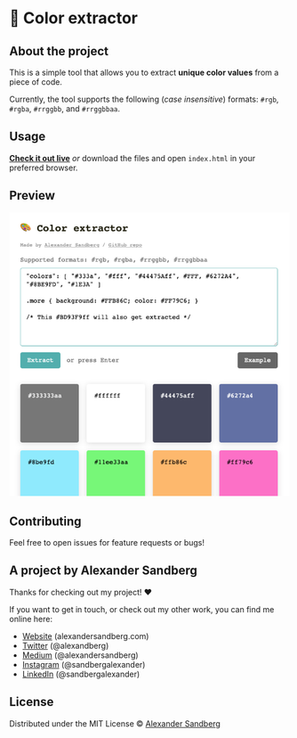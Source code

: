 # 🎨 Color extractor

## About the project
This is a simple tool that allows you to extract **unique color values** from a piece of code.

Currently, the tool supports the following (*case insensitive*) formats: `#rgb`, `#rgba`, `#rrggbb`, and `#rrggbbaa`.

## Usage
[**Check it out live**](https://alexandersandberg.github.io/color-extractor/) *or* download the files and open `index.html` in your preferred browser.

## Preview
![Color extractor preview](preview.png)

## Contributing
Feel free to open issues for feature requests or bugs!

## A project by Alexander Sandberg
Thanks for checking out my project! ❤️

If you want to get in touch, or check out my other work, you can find me online here:
* [Website](https://alexandersandberg.com) (alexandersandberg.com)
* [Twitter](https://twitter.com/alexandberg) (@alexandberg)
* [Medium](https://medium.com/@alexandersandberg) (@alexandersandberg)
* [Instagram](https://www.instagram.com/sandbergalexander/) (@sandbergalexander)
* [LinkedIn](https://www.linkedin.com/in/sandbergalex/) (@sandbergalexander)

## License
Distributed under the MIT License © [Alexander Sandberg](https://github.com/alexandersandberg)
